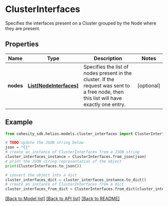 # ClusterInterfaces

Specifies the interfaces present on a Cluster grouped by the Node where they are present.

## Properties

Name | Type | Description | Notes
------------ | ------------- | ------------- | -------------
**nodes** | [**List[NodeInterfaces]**](NodeInterfaces.md) | Specifies the list of nodes present in the cluster. If the request was sent to a free node, then this list will have exactly one entry. | [optional] 

## Example

```python
from cohesity_sdk.helios.models.cluster_interfaces import ClusterInterfaces

# TODO update the JSON string below
json = "{}"
# create an instance of ClusterInterfaces from a JSON string
cluster_interfaces_instance = ClusterInterfaces.from_json(json)
# print the JSON string representation of the object
print(ClusterInterfaces.to_json())

# convert the object into a dict
cluster_interfaces_dict = cluster_interfaces_instance.to_dict()
# create an instance of ClusterInterfaces from a dict
cluster_interfaces_from_dict = ClusterInterfaces.from_dict(cluster_interfaces_dict)
```
[[Back to Model list]](../README.md#documentation-for-models) [[Back to API list]](../README.md#documentation-for-api-endpoints) [[Back to README]](../README.md)


